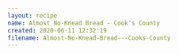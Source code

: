 ```yaml
---
layout: recipe
name: Almost No-Knead Bread - Cook's County
created: 2020-06-11 12:32:19
filename: Almost-No-Knead-Bread---Cooks-County
---
```

